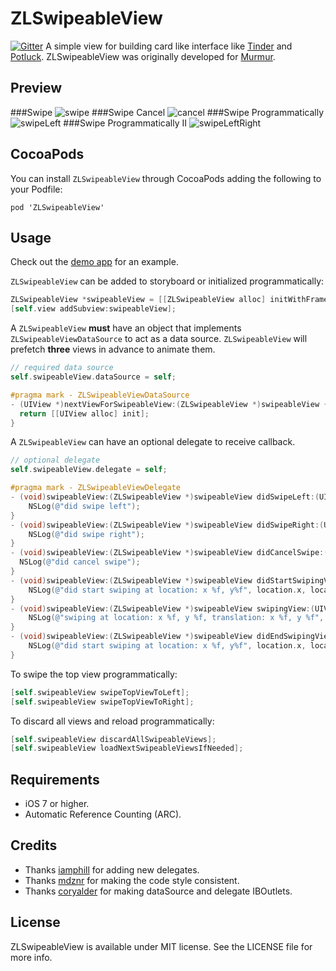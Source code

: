 ZLSwipeableView
===============

[![Gitter](https://badges.gitter.im/Join%20Chat.svg)](https://gitter.im/zhxnlai/ZLSwipeableView?utm_source=badge&utm_medium=badge&utm_campaign=pr-badge&utm_content=badge)
A simple view for building card like interface like [Tinder](http://www.gotinder.com/) and [Potluck](https://www.potluck.it/). ZLSwipeableView was originally developed for [Murmur](http://zhxnlai.github.io/#/murmur).

Preview
---
###Swipe
![swipe](Previews/swipe.gif)
###Swipe Cancel
![cancel](Previews/swipeCancel.gif)
###Swipe Programmatically
![swipeLeft](Previews/swipeLeft.gif)
###Swipe Programmatically II
![swipeLeftRight](Previews/swipeLeftRight.gif)

CocoaPods
---
You can install `ZLSwipeableView` through CocoaPods adding the following to your Podfile:

    pod 'ZLSwipeableView'

Usage
---
Check out the [demo app](https://github.com/zhxnlai/ZLSwipeableView/archive/master.zip) for an example.

`ZLSwipeableView` can be added to storyboard or initialized programmatically:
~~~objective-c
ZLSwipeableView *swipeableView = [[ZLSwipeableView alloc] initWithFrame:self.view.frame];
[self.view addSubview:swipeableView];
~~~

A `ZLSwipeableView` **must** have an object that implements `ZLSwipeableViewDataSource` to act as a data source. `ZLSwipeableView` will prefetch **three** views in advance to animate them.
~~~objective-c
// required data source
self.swipeableView.dataSource = self;

#pragma mark - ZLSwipeableViewDataSource
- (UIView *)nextViewForSwipeableView:(ZLSwipeableView *)swipeableView {
  return [[UIView alloc] init];
}
~~~
A `ZLSwipeableView` can have an optional delegate to receive callback.
~~~objective-c
// optional delegate
self.swipeableView.delegate = self;

#pragma mark - ZLSwipeableViewDelegate
- (void)swipeableView:(ZLSwipeableView *)swipeableView didSwipeLeft:(UIView *)view {
    NSLog(@"did swipe left");
}
- (void)swipeableView:(ZLSwipeableView *)swipeableView didSwipeRight:(UIView *)view {
    NSLog(@"did swipe right");
}
- (void)swipeableView:(ZLSwipeableView *)swipeableView didCancelSwipe:(UIView *)view {
  NSLog(@"did cancel swipe");
}
- (void)swipeableView:(ZLSwipeableView *)swipeableView didStartSwipingView:(UIView *)view atLocation:(CGPoint)location {
    NSLog(@"did start swiping at location: x %f, y%f", location.x, location.y);
}
- (void)swipeableView:(ZLSwipeableView *)swipeableView swipingView:(UIView *)view atLocation:(CGPoint)location  translation:(CGPoint)translation {
	NSLog(@"swiping at location: x %f, y %f, translation: x %f, y %f", location.x, location.y, translation.x, translation.y);
}
- (void)swipeableView:(ZLSwipeableView *)swipeableView didEndSwipingView:(UIView *)view atLocation:(CGPoint)location {
    NSLog(@"did start swiping at location: x %f, y%f", location.x, location.y);
}
~~~

To swipe the top view programmatically:
~~~objective-c
[self.swipeableView swipeTopViewToLeft];
[self.swipeableView swipeTopViewToRight];
~~~

To discard all views and reload programmatically:
~~~objective-c
[self.swipeableView discardAllSwipeableViews];
[self.swipeableView loadNextSwipeableViewsIfNeeded];
~~~

Requirements
---
- iOS 7 or higher.
- Automatic Reference Counting (ARC).

Credits
---
- Thanks [iamphill](https://github.com/iamphill) for adding new delegates.
- Thanks [mdznr](https://github.com/mdznr) for making the code style consistent.
- Thanks [coryalder](https://github.com/coryalder) for making dataSource and delegate IBOutlets.

License
---
ZLSwipeableView is available under MIT license. See the LICENSE file for more info.
